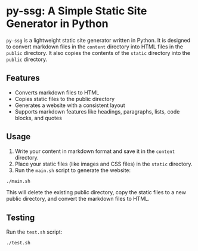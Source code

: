 # py-ssg: A Simple Static Site Generator in Python

`py-ssg` is a lightweight static site generator written in Python. It is designed to convert markdown files in the `content` directory into HTML files in the `public` directory. It also copies the contents of the `static` directory into the `public` directory.

## Features

- Converts markdown files to HTML
- Copies static files to the public directory
- Generates a website with a consistent layout
- Supports markdown features like headings, paragraphs, lists, code blocks, and quotes

## Usage

1. Write your content in markdown format and save it in the `content` directory.
2. Place your static files (like images and CSS files) in the `static` directory.
3. Run the `main.sh` script to generate the website:

```sh
./main.sh
```

This will delete the existing public directory, copy the static files to a new public directory, and convert the markdown files to HTML.

## Testing

Run the `test.sh` script:

```sh
./test.sh
```
